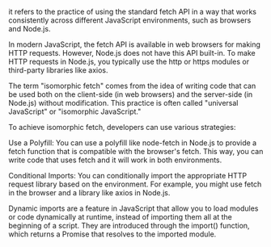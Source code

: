  it refers to the practice of using the standard fetch API in a way that works consistently across different JavaScript environments, such as browsers and Node.js.

In modern JavaScript, the fetch API is available in web browsers for making HTTP requests. However, Node.js does not have this API built-in. To make HTTP requests in Node.js, you typically use the http or https modules or third-party libraries like axios.

The term "isomorphic fetch" comes from the idea of writing code that can be used both on the client-side (in web browsers) and the server-side (in Node.js) without modification. This practice is often called "universal JavaScript" or "isomorphic JavaScript."

To achieve isomorphic fetch, developers can use various strategies:

Use a Polyfill: You can use a polyfill like node-fetch in Node.js to provide a fetch function that is compatible with the browser's fetch. This way, you can write code that uses fetch and it will work in both environments.

Conditional Imports: You can conditionally import the appropriate HTTP request library based on the environment. For example, you might use fetch in the browser and a library like axios in Node.js.



Dynamic imports are a feature in JavaScript that allow you to load modules or code dynamically at runtime, instead of importing them all at the beginning of a script. They are introduced through the import() function, which returns a Promise that resolves to the imported module.